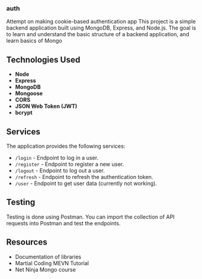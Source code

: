 ### auth
Attempt on making cookie-based authentication app
This project is a simple backend application built using MongoDB, Express, and Node.js. The goal is to learn and understand the basic structure of a backend application, and learn basics of Mongo

## Technologies Used
- **Node**
- **Express**
- **MongoDB**
- **Mongoose**
- **CORS**
- **JSON Web Token (JWT)**
- **bcrypt**

## Services
The application provides the following services:

- `/login` - Endpoint to log in a user.
- `/register` - Endpoint to register a new user.
- `/logout` - Endpoint to log out a user.
- `/refresh` - Endpoint to refresh the authentication token.
- `/user` - Endpoint to get user data (currently not working).

## Testing
Testing is done using Postman. You can import the collection of API requests into Postman and test the endpoints.

## Resources
- Documentation of libraries
- Martial Coding MEVN Tutorial
- Net Ninja Mongo course
